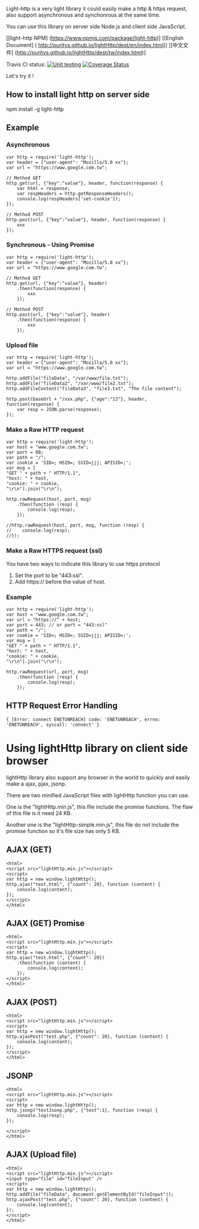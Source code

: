 
Light-http is a very light library it could easily make a http & https request, also support asynchronous and synchonrous at the same time.

You can use this library on server side Node.js  and client side JavaScript.


[[light-http NPM] (https://www.npmjs.com/package/light-http)]
[[English Document] ( http://puritys.github.io/lightHttp/dest/en/index.html)]
[[中文文件] (http://puritys.github.io/lightHttp/dest/tw/index.html)]


Travis CI status: [![Unit testing](https://travis-ci.org/puritys/lightHttp.png?branch=master)](https://travis-ci.org/puritys/lightHttp) [![Coverage Status](https://coveralls.io/repos/puritys/lightHttp/badge.png?branch=master)](https://coveralls.io/r/puritys/lightHttp?branch=master)


Let's try it !


## How to install light http on server side 
npm install -g light-http

## Example 

### Asynchronous 

    var http = require('light-http');
    var header = {"user-agent": "Mozilla/5.0 xx"};
    var url = "https://www.google.com.tw";
    
    // Method GET
    http.get(url, {"key":"value"}, header, function(response) {
        var html = response;
        var respHeaders = http.getResponseHeaders();
        console.log(respHeaders['set-cookie']);
    });
    
    // Method POST
    http.post(url, {"key":"value"}, header, function(response) {
        xxx
    });


### Synchronous - Using Promise


    var http = require('light-http');
    var header = {"user-agent": "Mozilla/5.0 xx"};
    var url = "https://www.google.com.tw";
    
    // Method GET
    http.get(url, {"key":"value"}, header)
        .then(function(response) {
            xxx
        });
    
    // Method POST
    http.post(url, {"key":"value"}, header)
        .then(function(response) {
            xxx
        });



### Upload file


    var http = require('light-http');
    var header = {"user-agent": "Mozilla/5.0 xx"};
    var url = "https://www.google.com.tw";
    
    http.addFile("fileData", "/var/www/file.txt");
    http.addFile("fileData2", "/var/www/file2.txt");
    http.addFileContent("fileData3", "file3.txt", "The file content");
    
    http.post(baseUrl + "/xxx.php", {"age":"13"}, header, function(response) {
        var resp = JSON.parse(response);
    });


### Make a Raw HTTP request

    var http = require('light-http');
    var host = "www.google.com.tw";
    var port = 80;
    var path = "/";
    var cookie = 'SID=; HSID=; SSID=jjj; APISID=;';
    var msg = [
    "GET " + path + " HTTP/1.1",
    "host: " + host,
    "cookie: " + cookie,
    "\r\n"].join("\r\n");

    http.rawRequest(host, port, msg)
        .then(function (resp) {
            console.log(resp);
        });

    //http.rawRequest(host, port, msg, function (resp) {
    //    console.log(resp);
    //});


### Make a Raw HTTPS request (ssl)

You have two ways to indicate this library to use https protocol

1. Set the port to be "443:ssl".
2. Add https:// before the value of host.

### Example

    var http = require('light-http');
    var host = "www.google.com.tw";
    var url = "https://" + host;
    var port = 443; // or port = "443:ssl"
    var path = "/";
    var cookie = 'SID=; HSID=; SSID=jjj; APISID=;';
    var msg = [
    "GET " + path + " HTTP/1.1",
    "host: " + host,
    "cookie: " + cookie,
    "\r\n"].join("\r\n");
    
    http.rawRequest(url, port, msg)
        .then(function (resp) {
            console.log(resp);
        });


HTTP Request Error Handling
----------------------------

    { [Error: connect ENETUNREACH] code: 'ENETUNREACH', errno: 'ENETUNREACH', syscall: 'connect' }


Using lightHttp library on client side browser
=================================

lightHttp library also support any browser in the world to quickly and easily make a ajax, pjax, jsonp.

There are two minified JavaScript files with lightHttp function  you can use.

One is the "lightHttp.min.js", this file include the promise functions. The flaw of this file is it need 24 KB.

Another one is the "lightHttp-simple.min.js", this file do not include the promise function so it's file size has only 5 KB.

AJAX (GET)
----------

    <html>
    <script src="lightHttp.min.js"></script>
    <script>
    var http = new window.lightHttp();
    http.ajax("test.html", {"count": 20}, function (content) {
        console.log(content);
    });
    </script>
    </html>

AJAX (GET) Promise
----------

    <html>
    <script src="lightHttp.min.js"></script>
    <script>
    var http = new window.lightHttp();
    http.ajax("test.html", {"count": 20})
        .then(function (content) {
            console.log(content);
        });
    </script>
    </html>

AJAX (POST)
----------

    <html>
    <script src="lightHttp.min.js"></script>
    <script>
    var http = new window.lightHttp();
    http.ajaxPost("test.php", {"count": 20}, function (content) {
        console.log(content);
    });
    </script>
    </html>

JSONP
------

    <html>
    <script src="lightHttp.min.js"></script>
    <script>
    var http = new window.lightHttp();
    http.jsonp("testJsonp.php", {"test":1}, function (resp) {
        console.log(resp);
    });

    </script>
    </html>

AJAX (Upload file)
----------

    <html>
    <script src="lightHttp.min.js"></script>
    <input type="file" id="fileInput" />
    <script>
    var http = new window.lightHttp();
    http.addFile("fileData", document.getElementById("fileInput"));
    http.ajaxPost("test.php", {"count": 20}, function (content) {
        console.log(content);
    });
    </script>
    </html>


